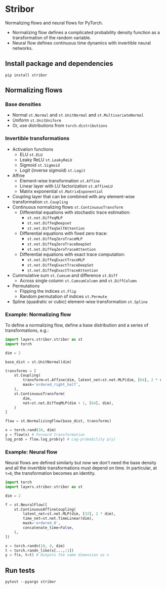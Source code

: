 # Stribor

Normalizing flows and neural flows for PyTorch.

- Normalizing flow defines a complicated probability density function as a transformation of the random variable.
- Neural flow defines continuous time dynamics with invertible neural networks.

## Install package and dependencies

```
pip install stribor
```

## Normalizing flows

### Base densities

- Normal `st.Normal` and `st.UnitNormal` and `st.MultivariateNormal`
- Uniform `st.UnitUniform`
- Or, use distributions from `torch.distributions`

### Invertible transformations

- Activation functions
    - ELU `st.ELU`
    - Leaky ReLU `st.LeakyReLU`
    - Sigmoid `st.Sigmoid`
    - Logit (inverse sigmoid) `st.Logit`
- Affine
    - Element-wise transformation `st.Affine`
    - Linear layer with LU factorization `st.AffineLU`
    - Matrix exponential `st.MatrixExponential`
- Coupling layer that can be combined with any element-wise transformation `st.Coupling`
- Continuous normalizing flows `st.ContinuousTransform`
    - Differential equations with stochastic trace estimation:
        - `st.net.DiffeqMLP`
        - `st.net.DiffeqDeepset`
        - `st.net.DiffeqSelfAttention`
    - Differential equations with fixed zero trace:
        - `st.net.DiffeqZeroTraceMLP`
        - `st.net.DiffeqZeroTraceDeepSet`
        - `st.net.DiffeqZeroTraceAttention`
    - Differential equations with exact trace computation:
        - `st.net.DiffeqExactTraceMLP`
        - `st.net.DiffeqExactTraceDeepSet`
        - `st.net.DiffeqExactTraceAttention`
- Cummulative sum `st.Cumsum` and difference `st.Diff`
    - Across single column `st.CumsumColumn` and `st.DiffColumn`
- Permutations
    - Flipping the indices `st.Flip`
    - Random permutation of indices `st.Permute`
- Spline (quadratic or cubic) element-wise transformation `st.Spline`


### Example: Normalizing flow

To define a normalizing flow, define a base distribution and a series of transformations, e.g.:
```py
import layers.stribor.stribor as st
import torch

dim = 2

base_dist = st.UnitNormal(dim)

transforms = [
    st.Coupling(
        transform=st.Affine(dim, latent_net=st.net.MLP(dim, [64], 2 * dim)),
        mask='ordered_right_half',
    ),
    st.ContinuousTransform(
        dim,
        net=st.net.DiffeqMLP(dim + 1, [64], dim),
    )
]

flow = st.NormalizingFlow(base_dist, transforms)

x = torch.rand(10, dim)
y = flow(x) # Forward transformation
log_prob = flow.log_prob(y) # Log-probability p(y)
```

### Example: Neural flow

Neural flows are defined similarly but now we don't need the base density and all the invertible transformations must depend on time. In particular, at `t=0`, the transformation becomes an identity.
```py
import torch
import layers.stribor.stribor as st

dim = 2

f = st.NeuralFlow([
    st.ContinuousAffineCoupling(
        latent_net=st.net.MLP(dim, [32], 2 * dim),
        time_net=st.net.TimeLinear(dim),
        mask='ordered_0',
        concatenate_time=False,
    ),
])

x = torch.randn(10, 4, dim)
t = torch.randn_like(x[...,:1])
y = f(x, t=t) # Outputs the same dimension as x
```

## Run tests

```
pytest --pyargs stribor
```
